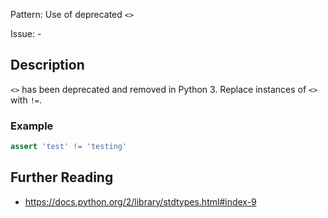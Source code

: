 Pattern: Use of deprecated `<>`

Issue: -

## Description

`<>` has been deprecated and removed in Python 3. Replace instances of `<>` with `!=`.

### Example

```python
assert 'test' != 'testing'
```

## Further Reading

* https://docs.python.org/2/library/stdtypes.html#index-9